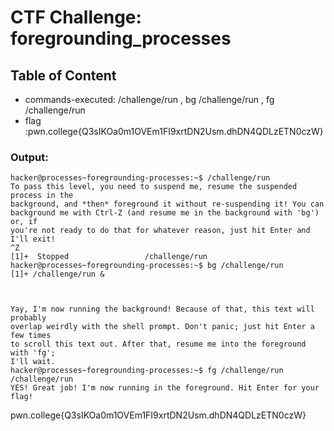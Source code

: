 # CTF Challenge: foregrounding_processes

## Table of Content

- commands-executed: /challenge/run , bg /challenge/run , fg /challenge/run
- flag :pwn.college{Q3sIKOa0m1OVEm1FI9xrtDN2Usm.dhDN4QDLzETN0czW}


### Output:

```console
hacker@processes~foregrounding-processes:~$ /challenge/run
To pass this level, you need to suspend me, resume the suspended process in the 
background, and *then* foreground it without re-suspending it! You can 
background me with Ctrl-Z (and resume me in the background with 'bg') or, if 
you're not ready to do that for whatever reason, just hit Enter and I'll exit!
^Z
[1]+  Stopped                 /challenge/run
hacker@processes~foregrounding-processes:~$ bg /challenge/run 
[1]+ /challenge/run &



Yay, I'm now running the background! Because of that, this text will probably 
overlap weirdly with the shell prompt. Don't panic; just hit Enter a few times 
to scroll this text out. After that, resume me into the foreground with 'fg'; 
I'll wait.
hacker@processes~foregrounding-processes:~$ fg /challenge/run
/challenge/run
YES! Great job! I'm now running in the foreground. Hit Enter for your flag!
```

pwn.college{Q3sIKOa0m1OVEm1FI9xrtDN2Usm.dhDN4QDLzETN0czW}
